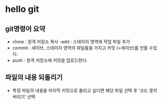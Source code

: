 # hello git

## git명령어 요약

- clone :  원격 저장소 복사
-add : 스테이지 영역에 작업 파일 추가
- commit : 세이브, 스테이지 영역의 파일들을 가지고 커밋 (=세이브)를 만들 수있다.
- push : 원격 저장소에 커밋을 업로드한다. 

## 파일의 내용 되돌리기
- 특정 파일의 내용을 마지막 커밋으로 돌리고 싶다면 해당 파일 선택 후 '코드 쿵치 버리기' 선택
